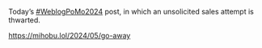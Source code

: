 Today’s [\#<span>WeblogPoMo2024</span>](https://social.lol/tags/WeblogPoMo2024) post, in which an unsolicited sales attempt is thwarted.

[<span class="invisible">https://</span><span class="">mihobu.lol/2024/05/go-away</span><span class="invisible"></span>](https://mihobu.lol/2024/05/go-away)